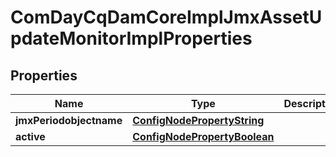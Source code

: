 
# ComDayCqDamCoreImplJmxAssetUpdateMonitorImplProperties

## Properties
Name | Type | Description | Notes
------------ | ------------- | ------------- | -------------
**jmxPeriodobjectname** | [**ConfigNodePropertyString**](ConfigNodePropertyString.md) |  |  [optional]
**active** | [**ConfigNodePropertyBoolean**](ConfigNodePropertyBoolean.md) |  |  [optional]



